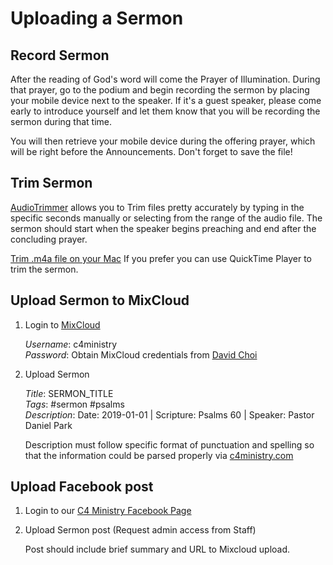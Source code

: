 # Uploading a Sermon

## Record Sermon
After the reading of God's word will come the Prayer of Illumination. During that prayer, go to the podium and begin recording the sermon by placing your mobile device next to the speaker. If it's a guest speaker, please come early to introduce yourself and let them know that you will be recording the sermon during that time.

You will then retrieve your mobile device during the offering prayer, which will be right before the Announcements. Don't forget to save the file!

## Trim Sermon
[AudioTrimmer](https://audiotrimmer.com/) allows you to Trim files pretty accurately by typing in the specific seconds manually or selecting from the range of the audio file. The sermon should start when the speaker begins preaching and end after the concluding prayer.

[Trim .m4a file on your Mac](https://osxdaily.com/2010/09/16/trim-mp3-on-your-mac/) 
If you prefer you can use QuickTime Player to trim the sermon.

## Upload Sermon to MixCloud
1. Login to [MixCloud](https://mixcloud.com/c4ministry/)

   *Username*: c4ministry  
   *Password*: Obtain MixCloud credentials from [David Choi](https://github.com/davidgumzchoi)

2. Upload Sermon

   *Title*: SERMON_TITLE  
   *Tags*: #sermon #psalms  
   *Description*: Date: 2019-01-01 | Scripture: Psalms 60 | Speaker: Pastor Daniel Park
   
   Description must follow specific format of punctuation and spelling so that the information could be parsed properly via [c4ministry.com][c4ministry]

## Upload Facebook post

1. Login to our [C4 Ministry Facebook Page][facebook]

2. Upload Sermon post (Request admin access from Staff)

   Post should include brief summary and URL to Mixcloud upload.

 [facebook]: https://www.facebook.com/california.christ.community.church/ "facebook"
 [c4ministry]: https://c4ministry.com/
